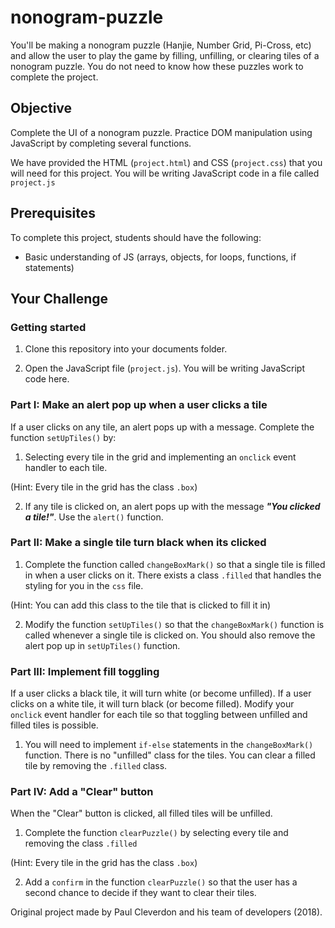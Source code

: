 # nonogram-puzzle

You'll be making a nonogram puzzle (Hanjie, Number Grid, Pi-Cross, etc) and allow the user to play the game by filling, unfilling, or clearing tiles of a nonogram puzzle. You do not need to know how these puzzles work to complete the project.

## Objective

Complete the UI of a nonogram puzzle. Practice DOM manipulation using JavaScript by completing several functions.

We have provided the HTML (```project.html```) and CSS (```project.css```) that you will need for this project. You will be writing JavaScript code in a file called ```project.js```

## Prerequisites

To complete this project, students should have the following:
* Basic understanding of JS (arrays, objects, for loops, functions, if statements)

## Your Challenge

### Getting started

1. Clone this repository into your documents folder.

2. Open the JavaScript file (```project.js```). You will be writing JavaScript code here.

### Part I: Make an alert pop up when a user clicks a tile

If a user clicks on any tile, an alert pops up with a message. Complete the function ```setUpTiles()``` by:

1. Selecting every tile in the grid and implementing an ```onclick``` event handler to each tile.

(Hint: Every tile in the grid has the class ```.box```)

2. If any tile is clicked on, an alert pops up with the message ***"You clicked a tile!"***. Use the ```alert()``` function.

### Part II: Make a single tile turn black when its clicked



1. Complete the function called ```changeBoxMark()``` so that a single tile is filled in when a user clicks on it. There exists a class ```.filled``` that handles the styling for you in the ```css``` file.

(Hint: You can add this class to the tile that is clicked to fill it in)

2. Modify the function ```setUpTiles()``` so that the ```changeBoxMark()``` function is called whenever a single tile is clicked on. You should also remove the alert pop up in ```setUpTiles()``` function.

### Part III: Implement fill toggling

If a user clicks a black tile, it will turn white (or become unfilled). If a user clicks on a white tile, it will turn black (or become filled). Modify your ```onclick``` event handler for each tile so that toggling between unfilled and filled tiles is possible.

1. You will need to implement ```if-else``` statements in the ```changeBoxMark()``` function. There is no "unfilled" class for the tiles. You can clear a filled tile by removing the ```.filled``` class.

### Part IV: Add a "Clear" button

When the "Clear" button is clicked, all filled tiles will be unfilled.

1. Complete the function ```clearPuzzle()``` by selecting every tile and removing the class ```.filled```

(Hint: Every tile in the grid has the class ```.box```)

2. Add a ```confirm``` in the function ```clearPuzzle()``` so that the user has a second chance to decide if they want to clear their tiles.

Original project made by Paul Cleverdon and his team of developers (2018).
